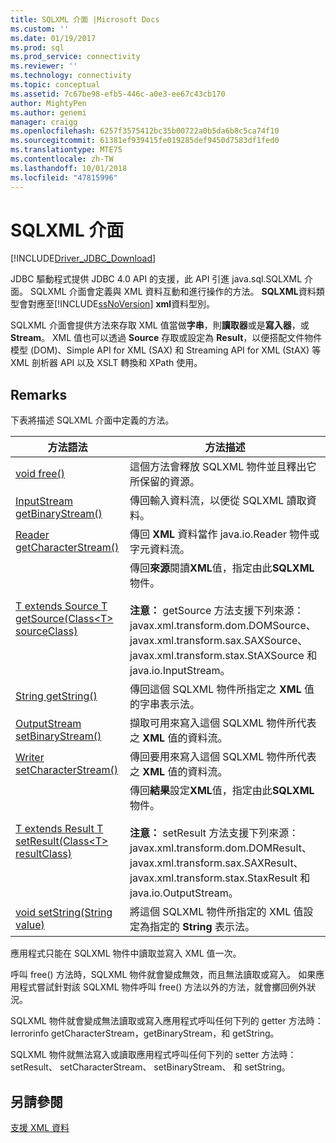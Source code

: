 ```yaml
---
title: SQLXML 介面 |Microsoft Docs
ms.custom: ''
ms.date: 01/19/2017
ms.prod: sql
ms.prod_service: connectivity
ms.reviewer: ''
ms.technology: connectivity
ms.topic: conceptual
ms.assetid: 7c67be98-efb5-446c-a0e3-ee67c43cb170
author: MightyPen
ms.author: genemi
manager: craigg
ms.openlocfilehash: 6257f3575412bc35b00722a0b5da6b8c5ca74f10
ms.sourcegitcommit: 61381ef939415fe019285def9450d7583df1fed0
ms.translationtype: MTE75
ms.contentlocale: zh-TW
ms.lasthandoff: 10/01/2018
ms.locfileid: "47815996"
---
```

# <a name="sqlxml-interface"></a>SQLXML 介面

[!INCLUDE[Driver_JDBC_Download](../../includes/driver_jdbc_download.md)]

JDBC 驅動程式提供 JDBC 4.0 API 的支援，此 API 引進 java.sql.SQLXML 介面。 SQLXML 介面會定義與 XML 資料互動和進行操作的方法。 **SQLXML**資料類型會對應至[!INCLUDE[ssNoVersion](../../includes/ssnoversion-md.md)] **xml**資料型別。  
  
SQLXML 介面會提供方法來存取 XML 值當做**字串**，則**讀取器**或是**寫入器**，或**Stream**。 XML 值也可以透過 **Source** 存取或設定為 **Result**，以便搭配文件物件模型 (DOM)、Simple API for XML (SAX) 和 Streaming API for XML (StAX) 等 XML 剖析器 API 以及 XSLT 轉換和 XPath 使用。  
  
## <a name="remarks"></a>Remarks  

下表將描述 SQLXML 介面中定義的方法。  
  
|方法語法|方法描述|  
|-------------------|------------------------|  
|[void free()](http://go.microsoft.com/fwlink/?LinkId=131685)|這個方法會釋放 SQLXML 物件並且釋出它所保留的資源。|  
|[InputStream getBinaryStream()](http://go.microsoft.com/fwlink/?LinkId=131754)|傳回輸入資料流，以便從 SQLXML 讀取資料。|  
|[Reader getCharacterStream()](http://go.microsoft.com/fwlink/?LinkId=131755)|傳回 **XML** 資料當作 java.io.Reader 物件或字元資料流。|  
|[T extends Source T getSource(Class\<T> sourceClass)](http://go.microsoft.com/fwlink/?LinkId=131756)|傳回**來源**閱讀**XML**值，指定由此**SQLXML**物件。<br /><br /> **注意：** getSource 方法支援下列來源：javax.xml.transform.dom.DOMSource、javax.xml.transform.sax.SAXSource、javax.xml.transform.stax.StAXSource 和 java.io.InputStream。|  
|[String getString()](http://go.microsoft.com/fwlink/?LinkId=131757)|傳回這個 SQLXML 物件所指定之 **XML** 值的字串表示法。|  
|[OutputStream setBinaryStream()](http://go.microsoft.com/fwlink/?LinkId=131758)|擷取可用來寫入這個 SQLXML 物件所代表之 **XML** 值的資料流。|  
|[Writer setCharacterStream()](http://go.microsoft.com/fwlink/?LinkId=131759)|傳回要用來寫入這個 SQLXML 物件所代表之 **XML** 值的資料流。|  
|[T extends Result T setResult(Class\<T> resultClass)](http://go.microsoft.com/fwlink/?LinkId=131760)|傳回**結果**設定**XML**值，指定由此**SQLXML**物件。<br /><br /> **注意：** setResult 方法支援下列來源：javax.xml.transform.dom.DOMResult、javax.xml.transform.sax.SAXResult、javax.xml.transform.stax.StaxResult 和 java.io.OutputStream。|  
|[void setString(String value)](http://go.microsoft.com/fwlink/?LinkId=131762)|將這個 SQLXML 物件所指定的 XML 值設定為指定的 **String** 表示法。|  
  
應用程式只能在 SQLXML 物件中讀取並寫入 XML 值一次。  
  
呼叫 free() 方法時，SQLXML 物件就會變成無效，而且無法讀取或寫入。 如果應用程式嘗試針對該 SQLXML 物件呼叫 free() 方法以外的方法，就會擲回例外狀況。  
  
SQLXML 物件就會變成無法讀取或寫入應用程式呼叫任何下列的 getter 方法時： Ierrorinfo getCharacterStream，getBinaryStream，和 getString。  
  
SQLXML 物件就無法寫入或讀取應用程式呼叫任何下列的 setter 方法時： setResult、 setCharacterStream、 setBinaryStream、 和 setString。  
  
## <a name="see-also"></a>另請參閱  

[支援 XML 資料](../../connect/jdbc/supporting-xml-data.md)  
